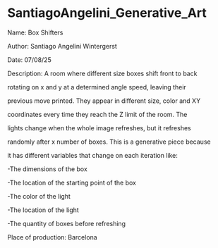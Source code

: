 # SantiagoAngelini\_Generative\_Art



Name: Box Shifters

Author: Santiago Angelini Wintergerst

Date: 07/08/25

Description: A room where different size boxes shift front to back 

rotating on x and y at a determined angle speed, leaving their 

previous move printed. They appear in different size, color and XY 

coordinates every time they reach the Z limit of the room. The 

lights change when the whole image refreshes, but it refreshes 

randomly after x number of boxes. This is a generative piece because 

it has different variables that change on each iteration like: 

-The dimensions of the box

-The location of the starting point of the box

-The color of the light

-The location of the light

-The quantity of boxes before refreshing



Place of production: Barcelona

